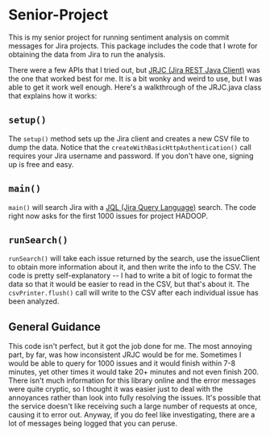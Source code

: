 # Senior-Project
This is my senior project for running sentiment analysis on commit messages for Jira projects.  This package includes the code that I wrote for obtaining the data from Jira to run the analysis.

There were a few APIs that I tried out, but [JRJC (Jira REST Java Client)](https://docs.atlassian.com/jira-rest-java-client-api/2.0.0-m31/jira-rest-java-client-api/apidocs/) was the one that worked best for me.  It is a bit wonky and weird to use, but I was able to get it work well enough.  Here's a walkthrough of the JRJC.java class that explains how it works:

## `setup()`
The `setup()` method sets up the Jira client and creates a new CSV file to dump the data.  Notice that the `createWithBasicHttpAuthentication()` call requires your Jira username and password.  If you don't have one, signing up is free and easy.

## `main()`
`main()` will search Jira with a [JQL (Jira Query Language)](https://confluence.atlassian.com/jiracore/blog/2015/07/search-jira-like-a-boss-with-jql) search.  The code right now asks for the first 1000 issues for project HADOOP.

## `runSearch()`
`runSearch()` will take each issue returned by the search, use the issueClient to obtain more information about it, and then write the info to the CSV.  The code is pretty self-explanatory -- I had to write a bit of logic to format the data so that it would be easier to read in the CSV, but that's about it.  The `csvPrinter.flush()` call will write to the CSV after each individual issue has been analyzed.

## General Guidance
This code isn't perfect, but it got the job done for me. The most annoying part, by far, was how inconsistent JRJC would be for me.  Sometimes I would be able to query for 1000 issues and it would finish within 7-8 minutes, yet other times it would take 20+ minutes and not even finish 200. There isn't much information for this library online and the error messages were quite cryptic, so I thought it was easier just to deal with the annoyances rather than look into fully resolving the issues. It's possible that the service doesn't like receiving such a large number of requests at once, causing it to error out. Anyway, if you do feel like investigating, there are a lot of messages being logged that you can peruse. 
